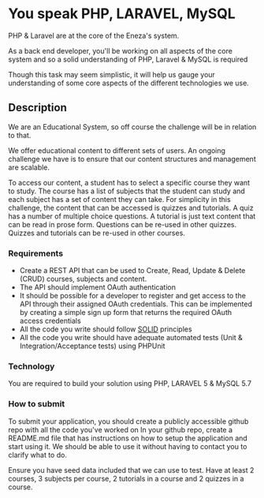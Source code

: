 # You speak PHP, LARAVEL, MySQL
PHP & Laravel are at the core of the Eneza's system. 

As a back end developer, you'll be working on all aspects of the core system and so a solid understanding of PHP,
Laravel & MySQL is required

Though this task may seem simplistic, it will help us gauge your understanding of some core aspects of the different 
technologies we use.

## Description
We are an Educational System, so off course the challenge will be in relation to that.

We offer educational content to different sets of users. 
An ongoing challenge we have is to ensure that our content structures and management are scalable.

To access our content, a student has to select a specific course they want to study.
The course has a list of subjects that the student can study and each subject has a set of content they can take.
For simplicity in this challenge, the content that can be accessed is quizzes and tutorials. A quiz has a number of
multiple choice questions. A tutorial is just text content that can be read in prose form. Questions can be re-used in 
other quizzes. Quizzes and tutorials can be re-used in other courses.

### Requirements
- Create a REST API that can be used to Create, Read, Update & Delete (CRUD) courses, subjects and content.
- The API should implement OAuth authentication
- It should be possible for a developer to register and get access to the API through their assigned OAuth credentials. This
can be implemented by creating a simple sign up form that returns the required OAuth access credentials 
- All the code you write should follow [SOLID](https://laracasts.com/series/solid-principles-in-php/episodes/1) principles
- All the code you write should have adequate automated tests (Unit & Integration/Acceptance tests) using PHPUnit

### Technology
You are required to build your solution using PHP, LARAVEL 5 & MySQL 5.7

### How to submit
To submit your application, you should create a publicly accessible github repo with all the code you've worked on
In your github repo, create a README.md file that has instructions on how to setup the application and start using it.
We should be able to use it without having to contact you to clarify what to do.

Ensure you have seed data included that we can use to test. Have at least 2 courses, 3 subjects per course, 2 tutorials
in a course and 2 quizzes in a course.